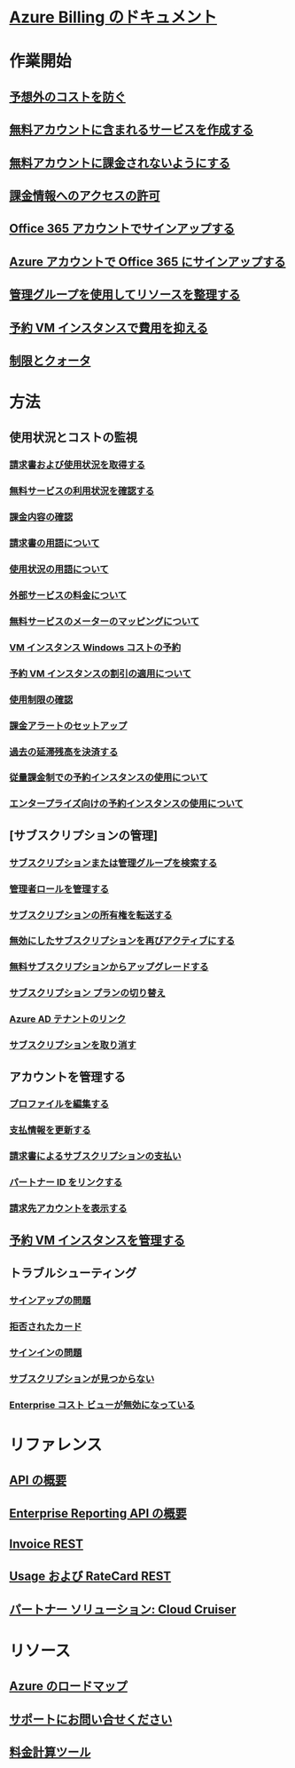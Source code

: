 
# [Azure Billing のドキュメント](index.md)

# 作業開始
## [予想外のコストを防ぐ](billing-getting-started.md)
## [無料アカウントに含まれるサービスを作成する](billing-create-free-services-included-free-account.md)
## [無料アカウントに課金されないようにする](billing-avoid-charges-free-account.md)
## [課金情報へのアクセスの許可](billing-manage-access.md)
## [Office 365 アカウントでサインアップする](billing-use-existing-office-365-account-azure-subscription.md)
## [Azure アカウントで Office 365 にサインアップする](billing-use-existing-azure-account-for-office-365-subscription.md)
## [管理グループを使用してリソースを整理する](billing-enterprise-mgmt-group-overview.md)
## [予約 VM インスタンスで費用を抑える](billing-save-compute-costs-reservations.md)
## [制限とクォータ](../azure-subscription-service-limits.md?toc=/azure/billing/TOC.json)

# 方法
## 使用状況とコストの監視
### [請求書および使用状況を取得する](billing-download-azure-invoice-daily-usage-date.md)
### [無料サービスの利用状況を確認する](billing-check-free-service-usage.md)
### [課金内容の確認](billing-understand-your-bill.md)
### [請求書の用語について](billing-understand-your-invoice.md)
### [使用状況の用語について](billing-understand-your-usage.md)
### [外部サービスの料金について](billing-understand-your-azure-marketplace-charges.md)
### [無料サービスのメーターのマッピングについて](billing-understand-free-service-meter-mapping.md)
### [VM インスタンス Windows コストの予約](billing-reserved-instance-windows-software-costs.md)
### [予約 VM インスタンスの割引の適用について](billing-understand-vm-reservation-charges.md)
### [使用制限の確認](billing-spending-limit.md)
### [課金アラートのセットアップ](billing-set-up-alerts.md)
### [過去の延滞残高を決済する](billing-azure-subscription-past-due-balance.md)
### [従量課金制での予約インスタンスの使用について](billing-understand-reserved-instance-usage.md)
### [エンタープライズ向けの予約インスタンスの使用について](billing-understand-reserved-instance-usage-ea.md)

## [サブスクリプションの管理]
### [サブスクリプションまたは管理グループを検索する](billing-enterprise-mgmt-grp-find.md)
### [管理者ロールを管理する](billing-add-change-azure-subscription-administrator.md)
### [サブスクリプションの所有権を転送する](billing-subscription-transfer.md)
### [無効にしたサブスクリプションを再びアクティブにする](billing-subscription-become-disable.md)
### [無料サブスクリプションからアップグレードする](billing-upgrade-azure-subscription.md)
### [サブスクリプション プランの切り替え](billing-how-to-switch-azure-offer.md)
### [Azure AD テナントのリンク](../active-directory/active-directory-how-subscriptions-associated-directory.md?toc=/azure/billing/TOC.json)
### [サブスクリプションを取り消す](billing-how-to-cancel-azure-subscription.md)
## アカウントを管理する
### [プロファイルを編集する](billing-how-to-change-azure-account-profile.md)
### [支払情報を更新する](billing-how-to-change-credit-card.md)
### [請求書によるサブスクリプションの支払い](billing-how-to-pay-by-invoice.md)
### [パートナー ID をリンクする](billing-partner-admin-link-started.md)
### [請求先アカウントを表示する](billing-view-all-accounts.md)
## [予約 VM インスタンスを管理する](billing-manage-reserved-vm-instance.md)
## トラブルシューティング
### [サインアップの問題](https://support.microsoft.com/en-us/help/4042959)
### [拒否されたカード](https://support.microsoft.com/en-us/help/4042960)
### [サインインの問題](https://support.microsoft.com/en-us/help/4042961)
### [サブスクリプションが見つからない](billing-no-subscriptions-found.md)
### [Enterprise コスト ビューが無効になっている](billing-enterprise-mgmt-grp-troubleshoot-cost-view.md)

# リファレンス
## [API の概要](billing-usage-rate-card-overview.md)
## [Enterprise Reporting API の概要](billing-enterprise-api.md)
## [Invoice REST](/rest/api/billing)
## [Usage および RateCard REST](https://msdn.microsoft.com/library/azure/1ea5b323-54bb-423d-916f-190de96c6a3c)
## [パートナー ソリューション: Cloud Cruiser](billing-usage-rate-card-partner-solution-cloudcruiser.md)

# リソース
## [Azure のロードマップ](https://azure.microsoft.com/roadmap/)
## [サポートにお問い合せください](../azure-supportability/how-to-create-azure-support-request.md)
## [料金計算ツール](https://azure.microsoft.com/pricing/calculator/)
